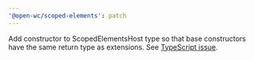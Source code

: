 ```yaml
---
'@open-wc/scoped-elements': patch
---
```


Add constructor to ScopedElementsHost type so that base constructors have the same return type as extensions. See [TypeScript issue](https://github.com/microsoft/TypeScript/issues/40110).
